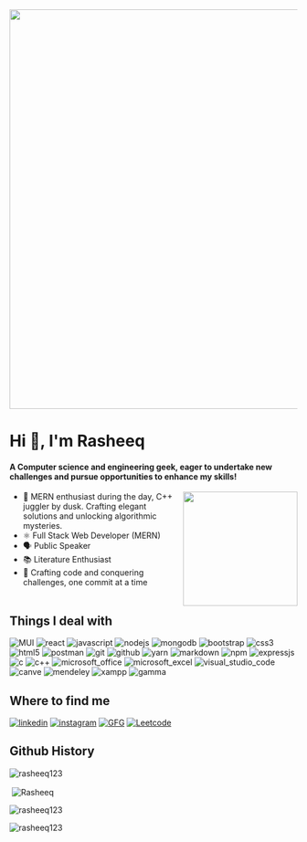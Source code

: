 
<img src="https://user-images.githubusercontent.com/74038190/212750155-3ceddfbd-19d3-40a3-87af-8d329c8323c4.gif" width="700">

<h1 align="left">Hi 👋, I'm Rasheeq</h1>
<h4 align="left">A Computer science and engineering geek, eager to undertake new challenges and pursue opportunities to enhance my skills!</h4>

 <img src="https://user-images.githubusercontent.com/74038190/219925452-a3b0d96d-6b65-45ee-b68a-b2208011b26c.jpg" width="200" align="right" />

- 🌱 MERN enthusiast during the day, C++ juggler by dusk. Crafting elegant solutions and unlocking algorithmic mysteries.
- ⚛️ Full Stack Web Developer (MERN)
- 🗣️ Public Speaker
- 📚 Literature Enthusiast
- 🚀 Crafting code and conquering challenges, one commit at a time
<br><br>
 


## Things I deal with
![MUI](https://img.shields.io/badge/MUI-black?style=for-the-badge&logo=MUI&logoColor)
![react](https://img.shields.io/badge/react-black?style=for-the-badge&logo=react&logoColor)
![javascript](https://img.shields.io/badge/Javascript-black?style=for-the-badge&logo=javascript&logoColor)
![nodejs](https://img.shields.io/badge/nodejs-1DA1F2?style=for-the-badge&logo=node.js&logoColor=white)
![mongodb](https://img.shields.io/badge/mongodb-blue?style=for-the-badge&logo=mongodb&logoColor)
![bootstrap](https://img.shields.io/badge/bootstrap-red?style=for-the-badge&logo=bootstrap&logoColor=white)
![css3](https://img.shields.io/badge/css3-purple?style=for-the-badge&logo=css3&logoColor=white)
![html5](https://img.shields.io/badge/Html5-violet?style=for-the-badge&logo=html5&logoColor=white)
![postman](https://img.shields.io/badge/postman-black?style=for-the-badge&logo=postman&logoColor=white)
![git](https://img.shields.io/badge/git-yellow?style=for-the-badge&logo=git&logoColor=white)
![github](https://img.shields.io/badge/github-black?style=for-the-badge&logo=github&logoColor=white)
![yarn](https://img.shields.io/badge/yarn-1DA1F2?style=for-the-badge&logo=yarn&logoColor=white)
![markdown](https://img.shields.io/badge/Markdown-1DA1F2?style=for-the-badge&logo=markdown&logoColor=white)
![npm](https://img.shields.io/badge/npm-black?style=for-the-badge&logo=npm&logoColor)
![expressjs](https://img.shields.io/badge/express.js-grey?style=for-the-badge&logo=express&logoColor)
![c](https://img.shields.io/badge/-C?style=for-the-badge&logo=C&logoColor=white)
![c++](https://img.shields.io/badge/++-purple?style=for-the-badge&logo=c&logoColor)
![microsoft_office](https://img.shields.io/badge/microsoft_office-grey?style=for-the-badge&logo=microsoftoffice&logoColor)
![microsoft_excel](https://img.shields.io/badge/microsoft_excel-purple?style=for-the-badge&logo=microsoftexcel&logoColor)
![visual_studio_code](https://img.shields.io/badge/visual_studio_code-red?style=for-the-badge&logo=visualstudiocode&logoColor)
![canve](https://img.shields.io/badge/canva-black?style=for-the-badge&logo=canva&logoColor=white)
![mendeley](https://img.shields.io/badge/mendeley-grey?style=for-the-badge&logo=mendeley&logoColor=white)
![xampp](https://img.shields.io/badge/xampp-grey?style=for-the-badge&logo=xampp&logoColor)
![gamma](https://img.shields.io/badge/gamma-purple?style=for-the-badge&logo=gamma&logoColor)




## Where to find me
[![linkedin](https://img.shields.io/badge/linkedin-0A66C2?style=for-the-badge&logo=linkedin&logoColor=white)](https://www.linkedin.com/in/rasheeq-zehra-mern-developer/)
[![instagram](https://img.shields.io/badge/INSTAGRAM-1AD1F8?style=for-the-badge&logo=instagram&logoColor=white)](https://instagram.com/rizvi_rasheeq_7985)
[![GFG](https://img.shields.io/badge/GFG-red?style=for-the-badge&logo=geeksforgeeks&logoColor=white)](https://auth.geeksforgeeks.org/user/rasheeq_123)
[![Leetcode](https://img.shields.io/badge/leetcode-1DA1F2?style=for-the-badge&logo=leetcode&logoColor=white)](https://leetcode.com/Rasheeq_Zehra/)



## Github History
<p><img align="center" src="https://github-readme-stats.vercel.app/api/top-langs?username=rasheeq123&show_icons=true&locale=en&layout=compact" alt="rasheeq123" /></p>
<p>&nbsp;<img align="center" src="https://github-readme-stats.vercel.app/api?username=rasheeq123&show_icons=true&locale=en" alt="Rasheeq" /></p>

<p><img align="center" src="https://github-readme-streak-stats.herokuapp.com/?user=rasheeq123&" alt="rasheeq123" /></p>

<p align="left"> <img src="https://komarev.com/ghpvc/?username=rasheeq123&label=Profile%20views&color=0e75b6&style=flat" alt="rasheeq123" /> </p>

